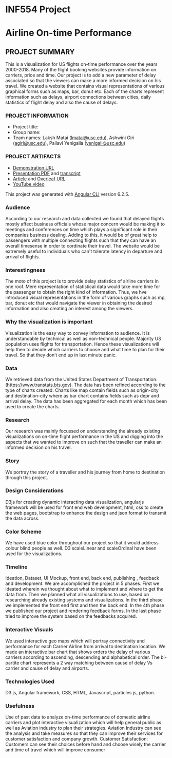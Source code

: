 # INF554 Project
# Airline On-time Performance

## PROJECT SUMMARY
This is a visualization for US flights on-time performance over the years 2000-2018. Many of the flight booking websites provide information on carriers, price and time. Our project is to add a new parameter of delay associated so that the viewers can make a more informed decision on his travel. We created a website that contains visual representations of various graphical forms such as maps, bar, donut etc. Each of the charts represent information such as delays, airport connections between cities, daily statistics of flight delay and also the  cause of delays.


### PROJECT INFORMATION

- Project title: <Airline On-Time Performance.>
- Group name: <Aesthetics>
- Team names: Laksh Matai (lmatai@usc.edu), Ashwini Giri (agiri@usc.edu), Pallavi Yenigalla (yenigall@usc.edu)

### PROJECT ARTIFACTS

- [Demonstration URL](<demo-url>)
- [Presentation PDF](<presentation-pdf-url>) and [transcript](<presentation-transcript-md-url>)
- [Article](<article-pdf-url>) and [Overleaf URL](<overleaf-article-url>)
- [YouTube video](<https://www.youtube.com/watch?v=ljFurMapzwQ&feature=youtu.be>)

This project was generated with [Angular CLI](https://github.com/angular/angular-cli) version 6.2.5.

### Audience
According to our research and data collected we found that delayed flights mostly affect business officials whose major concern would be making it to meetings and conferences on time which plays a significant role in their companies business dealing. Adding to this, it would be of great help to passengers with multiple connecting flights such that they can have an overall timesense in order to cordinate their travel. The website would be extremely useful to individuals who can't tolerate latency in departure and arrival of flights.

### Interestingness
The  moto of this project is to provide delay statistics of airline carriers in one roof. Mere representation of statistical data would take more time for the passenger to obtain the right kind of information. Thus, we hve introduced visual representations in the form of various graphs such as mp, bar, donut etc that would navigate the viewer in obtaining the desired information and also creating an interest among the viewers.

### Why the visualization is important
Visualization is the easy way to convey information to audience. It is understandable by technical as well as non-technical people. Majority US population uses flights for transportation. Hence these visualizations will help then to decide which carriers to choose and what time to plan for their travel. So that they don’t end up in last minute panic.

### Data
We retrieved data from the United States Department of Transportation. (<https://www.transtats.bts.gov>).
The data has been refined according to the type of charts created. Charts like map contain fields such as origin-city and destination-city where as bar chart contains fields such as depr and arrival delay. The data has been aggregated for each month which has been used to create the charts.

### Research
Our research was mainly focussed on understanding the already existing visualizations on on-time flight performance in the US and digging into the aspects that we wanted to improve on such that the traveller can make an informed decision on his travel.

### Story
We portray the story of a traveller and his journey from home to destination through this project.

### Design Considerations
D3js for creating dynamic interacting data visualization, angularjs framework will be used  for front end web development, html, css to create the web pages, bootstrap to enhance the design and json format to transmit the data across. 
### Color Scheme
We have used blue color throughout our project so that it would address colour blind people as well. D3 scaleLinear and scaleOrdinal have been used for the visualizations.

###  Timeline 
Ideation, Dataset, UI Mockup, front end, back end, publishing , feedback and development. We are accomplished the project in 5 phases. First we ideated wherein we thought about what to implement and where to get the data from. Then we  planned what all visualizations to use, based on researching already existing systems and visualizations. In the third phase we implemented the front end first and then the back end. In the 4th phase we  published our project and rendering feedback forms. In the last phase tried to improve the system based on the feedbacks acquired.

### Interactive Visuals
We used interactive geo maps which will portray connectivity and performance for each Carrier Airline from arrival to destination location. We made an interactive bar chart that shows orders the delay of various carriers according to ascending, descending and alphabetical order. The bi-partite chart represents a 2 way matching between cause of delay Vs carrier and cause of delay and airports. 

### Technologies Used
D3.js, Angular framework, CSS, HTML, Javascript, particles.js, python.

### Usefulness
Use of past data to analyze on-time performance of domestic airline carriers and plot interactive visualization which will help general public as well as Aviation industry to plan their strategies. Aviation Industry can see the analysis and take measures so that they can improve their services for customer satisfaction and company growth. Customer Satisfaction: Customers can see their choices before hand and choose wisely the carrier and time of travel which will improve consumer



